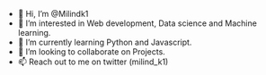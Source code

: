 - 👋 Hi, I’m @Milindk1
- 👀 I’m interested in Web development, Data science and Machine learning.
- 🌱 I’m currently learning Python and Javascript.
- 💞️ I’m looking to collaborate on Projects.
- 📫 Reach out to me on twitter (milind_k1)

<!---
Milindk1/Milindk1 is a ✨ special ✨ repository because its `README.md` (this file) appears on your GitHub profile.
You can click the Preview link to take a look at your changes.
--->
